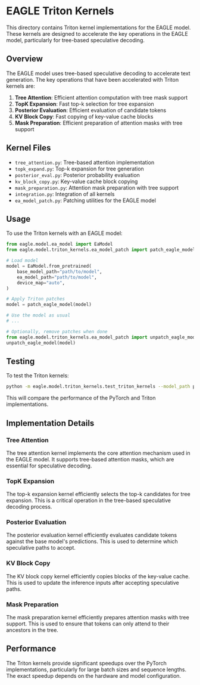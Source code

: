 # EAGLE Triton Kernels

This directory contains Triton kernel implementations for the EAGLE model. These kernels are designed to accelerate the key operations in the EAGLE model, particularly for tree-based speculative decoding.

## Overview

The EAGLE model uses tree-based speculative decoding to accelerate text generation. The key operations that have been accelerated with Triton kernels are:

1. **Tree Attention**: Efficient attention computation with tree mask support
2. **TopK Expansion**: Fast top-k selection for tree expansion
3. **Posterior Evaluation**: Efficient evaluation of candidate tokens
4. **KV Block Copy**: Fast copying of key-value cache blocks
5. **Mask Preparation**: Efficient preparation of attention masks with tree support

## Kernel Files

- `tree_attention.py`: Tree-based attention implementation
- `topk_expand.py`: Top-k expansion for tree generation
- `posterior_eval.py`: Posterior probability evaluation
- `kv_block_copy.py`: Key-value cache block copying
- `mask_preparation.py`: Attention mask preparation with tree support
- `integration.py`: Integration of all kernels
- `ea_model_patch.py`: Patching utilities for the EAGLE model

## Usage

To use the Triton kernels with an EAGLE model:

```python
from eagle.model.ea_model import EaModel
from eagle.model.triton_kernels.ea_model_patch import patch_eagle_model

# Load model
model = EaModel.from_pretrained(
    base_model_path="path/to/model",
    ea_model_path="path/to/model",
    device_map="auto",
)

# Apply Triton patches
model = patch_eagle_model(model)

# Use the model as usual
# ...

# Optionally, remove patches when done
from eagle.model.triton_kernels.ea_model_patch import unpatch_eagle_model
unpatch_eagle_model(model)
```

## Testing

To test the Triton kernels:

```bash
python -m eagle.model.triton_kernels.test_triton_kernels --model_path path/to/model --compare
```

This will compare the performance of the PyTorch and Triton implementations.

## Implementation Details

### Tree Attention

The tree attention kernel implements the core attention mechanism used in the EAGLE model. It supports tree-based attention masks, which are essential for speculative decoding.

### TopK Expansion

The top-k expansion kernel efficiently selects the top-k candidates for tree expansion. This is a critical operation in the tree-based speculative decoding process.

### Posterior Evaluation

The posterior evaluation kernel efficiently evaluates candidate tokens against the base model's predictions. This is used to determine which speculative paths to accept.

### KV Block Copy

The KV block copy kernel efficiently copies blocks of the key-value cache. This is used to update the inference inputs after accepting speculative paths.

### Mask Preparation

The mask preparation kernel efficiently prepares attention masks with tree support. This is used to ensure that tokens can only attend to their ancestors in the tree.

## Performance

The Triton kernels provide significant speedups over the PyTorch implementations, particularly for large batch sizes and sequence lengths. The exact speedup depends on the hardware and model configuration.